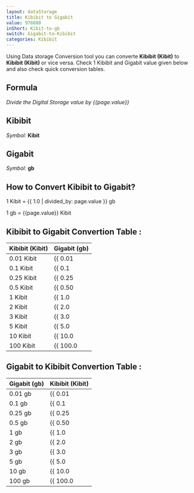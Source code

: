 ```yaml
---
layout: dataStorage
title: Kibibit to Gigabit
value: 976600
inShort: Kibit-to-gb
switch: Gigabit-to-Kibibit
categories: Kibibit
---
```


Using Data storage Conversion tool you can converte **Kibibit (Kibit)** to **Kibibit (Kibit)** or vice versa. Check 1 Kibibit and Gigabit value given below and also check quick conversion tables.

## Formula
*Divide the Digital Storage value by {{page.value}}*

## Kibibit
*Symbol:* **Kibit**

## Gigabit
*Symbol:* **gb**

## How to Convert Kibibit to Gigabit?

1 Kibit = {{ 1.0 | divided_by: page.value }} gb

1 gb = {{page.value}} Kibit


## Kibibit to Gigabit Convertion Table :

| Kibibit (Kibit) | Gigabit (gb) |
| ---- | ---- |
| 0.01 Kibit | {{ 0.01 | divided_by: page.value }} gb |
| 0.1 Kibit | {{ 0.1 | divided_by: page.value }} gb |
| 0.25 Kibit | {{ 0.25 | divided_by: page.value }} gb |
| 0.5 Kibit | {{ 0.50 | divided_by: page.value }} gb |
| 1 Kibit | {{ 1.0 | divided_by: page.value }} gb |
| 2 Kibit | {{ 2.0 | divided_by: page.value }} gb |
| 3 Kibit | {{ 3.0 | divided_by: page.value }} gb |
| 5 Kibit | {{ 5.0 | divided_by: page.value }} gb |
| 10 Kibit | {{ 10.0 | divided_by: page.value }} gb |
| 100 Kibit | {{ 100.0 | divided_by: page.value }} gb |

## Gigabit to Kibibit Convertion Table :

| Gigabit (gb) | Kibibit (Kibit) |
| ---- | ---- |
| 0.01 gb | {{ 0.01 | times: page.value }} Kibit |
| 0.1 gb | {{ 0.1 | times: page.value }} Kibit |
| 0.25 gb | {{ 0.25 | times: page.value }} Kibit |
| 0.5 gb | {{ 0.50 | times: page.value }} Kibit |
| 1 gb | {{ 1.0 | times: page.value }} Kibit |
| 2 gb | {{ 2.0 | times: page.value }} Kibit |
| 3 gb | {{ 3.0 | times: page.value }} Kibit |
| 5 gb | {{ 5.0 | times: page.value }} Kibit |
| 10 gb | {{ 10.0 | times: page.value }} Kibit |
| 100 gb | {{ 100.0 | times: page.value }} Kibit |


<script>
document.getElementById('selectInput')[3].selected = true
document.getElementById('selectOutput')[10].selected = true
</script>
